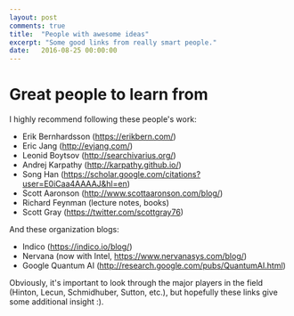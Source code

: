 ```yaml
---
layout: post
comments: true
title:  "People with awesome ideas"
excerpt: "Some good links from really smart people."
date:   2016-08-25 00:00:00
---
```


# Great people to learn from

I highly recommend following these people's work:

* Erik Bernhardsson (https://erikbern.com/)
* Eric Jang (http://evjang.com/)
* Leonid Boytsov (http://searchivarius.org/)
* Andrej Karpathy (http://karpathy.github.io/)
* Song Han (https://scholar.google.com/citations?user=E0iCaa4AAAAJ&hl=en)
* Scott Aaronson (http://www.scottaaronson.com/blog/)
* Richard Feynman (lecture notes, books)
* Scott Gray (https://twitter.com/scottgray76)

And these organization blogs:

* Indico (https://indico.io/blog/)
* Nervana (now with Intel, https://www.nervanasys.com/blog/)
* Google Quantum AI (http://research.google.com/pubs/QuantumAI.html)

Obviously, it's important to look through the major players in the field (Hinton, Lecun, Schmidhuber, Sutton, etc.), but hopefully these links give some additional insight :).
